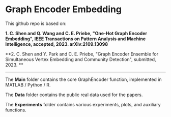 # Graph Encoder Embedding

This github repo is based on:

**1. C. Shen and Q. Wang and C. E. Priebe, "One-Hot Graph Encoder Embedding", IEEE Transactions on Pattern Analysis and Machine Intelligence, accepted, 2023. arXiv:2109.13098**

**2. C. Shen and Y. Park and C. E. Priebe, "Graph Encoder Ensemble for Simultaneous Vertex Embedding and Community Detection", submitted, 2023. **

-----------------------------------------------------------------

The **Main** folder contains the core GraphEncoder function, implemented in MATLAB / Python / R. 

The **Data** folder contains the public real data used for the papers. 

The **Experiments** folder contains various experiments, plots, and auxiliary functions.
